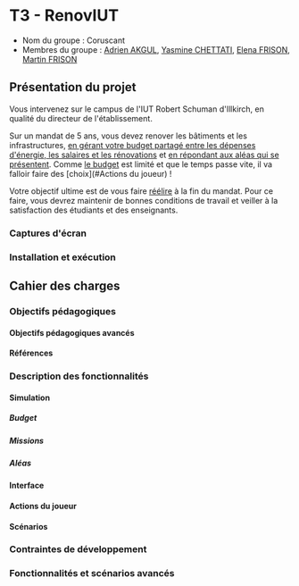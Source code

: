 # T3 - RenovIUT

- Nom du groupe : Coruscant
- Membres du groupe : [Adrien AKGUL](https://git.unistra.fr/aakgul), [Yasmine CHETTATI](https://git.unistra.fr/ychettati), [Elena FRISON](https://git.unistra.fr/e.frison), [Martin FRISON](https://git.unistra.fr/martin.frison)

## Présentation du projet
Vous intervenez sur le campus de l'IUT Robert Schuman d'Illkirch, en qualité du directeur de l'établissement.

Sur un mandat de 5 ans, vous devez renover les bâtiments et les infrastructures, [en gérant votre budget partagé entre les dépenses d'énergie, les salaires et les rénovations](#Missions) et [en répondant aux aléas qui se présentent](#Aléas). Comme [le budget](#Budget) est limité et que le temps passe vite, il va falloir faire des [choix](#Actions du joueur) !

Votre objectif ultime est de vous faire [réélire](#Scénarios) à la fin du mandat. Pour ce faire, vous devrez maintenir de bonnes conditions de travail et veiller à la satisfaction des étudiants et des enseignants.

### Captures d'écran

### Installation et exécution


## Cahier des charges

### Objectifs pédagogiques

#### Objectifs pédagogiques avancés

####  Références


### Description des fonctionnalités

#### Simulation

##### Budget

##### Missions

##### Aléas


#### Interface

#### Actions du joueur

#### Scénarios


### Contraintes de développement

### Fonctionnalités et scénarios avancés
